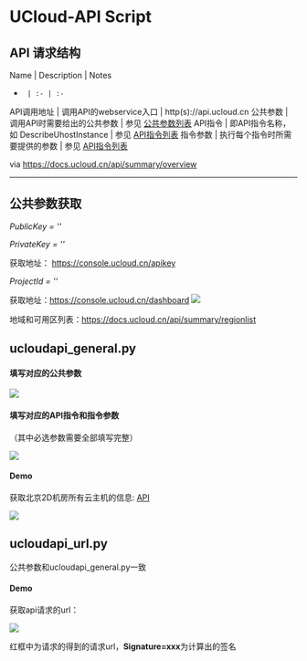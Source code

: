 # UCloud-API Script



## API 请求结构


Name | Description | Notes
-      | :- | :- 
API调用地址 | 调用API的webservice入口 | http(s)://api.ucloud.cn
公共参数    | 调用API时需要给出的公共参数 | 参见 [公共参数列表](https://docs.ucloud.cn/api/summary/public)
API指令    | 即API指令名称，如 DescribeUhostInstance | 参见 [API指令列表](https://docs.ucloud.cn/api/index)
指令参数 | 执行每个指令时所需要提供的参数 |	参见 [API指令列表](https://docs.ucloud.cn/api/index)

via https://docs.ucloud.cn/api/summary/overview

---

## 公共参数获取

*PublicKey = ''*

*PrivateKey = ''*

获取地址：
https://console.ucloud.cn/apikey


*ProjectId = ''*

获取地址：https://console.ucloud.cn/dashboard
![](http://p81vbqgtm.bkt.clouddn.com/18-6-20/46709715.jpg)



地域和可用区列表：https://docs.ucloud.cn/api/summary/regionlist


## ucloudapi_general.py

#### 填写对应的公共参数

![](http://p81vbqgtm.bkt.clouddn.com/18-6-20/62146115.jpg)


#### 填写对应的API指令和指令参数
（其中必选参数需要全部填写完整）

![](http://p81vbqgtm.bkt.clouddn.com/18-6-20/94600411.jpg)

#### Demo

获取北京2D机房所有云主机的信息: [API](https://docs.ucloud.cn/api/uhost-api/describe_uhost_instance)

![](http://p81vbqgtm.bkt.clouddn.com/18-6-20/17904959.jpg)



## ucloudapi_url.py

公共参数和ucloudapi_general.py一致


#### Demo
获取api请求的url：

![](http://p81vbqgtm.bkt.clouddn.com/18-6-20/14218682.jpg)

红框中为请求的得到的请求url，**Signature=xxx**为计算出的签名 